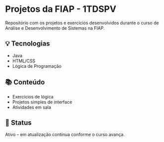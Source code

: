 # Projetos da FIAP - 1TDSPV

Repositório com os projetos e exercícios desenvolvidos durante o curso de Análise e Desenvolvimento de Sistemas na FIAP.

## 💡 Tecnologias
- Java
- HTML/CSS
- Lógica de Programação

## 📚 Conteúdo
- Exercícios de lógica
- Projetos simples de interface
- Atividades em sala

## 📌 Status
Ativo – em atualização contínua conforme o curso avança.
